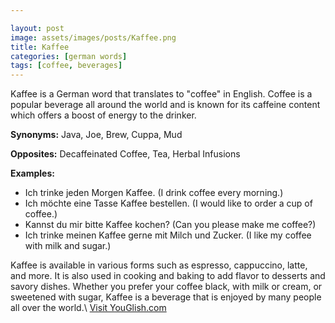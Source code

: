 ```yaml
---

layout: post
image: assets/images/posts/Kaffee.png
title: Kaffee
categories: [german words]
tags: [coffee, beverages]
---
```


Kaffee is a German word that translates to "coffee" in English. Coffee is a popular beverage all around the world and is known for its caffeine content which offers a boost of energy to the drinker.

**Synonyms:** Java, Joe, Brew, Cuppa, Mud

**Opposites:** Decaffeinated Coffee, Tea, Herbal Infusions

**Examples:**

- Ich trinke jeden Morgen Kaffee. (I drink coffee every morning.)
- Ich möchte eine Tasse Kaffee bestellen. (I would like to order a cup of coffee.)
- Kannst du mir bitte Kaffee kochen? (Can you please make me coffee?)
- Ich trinke meinen Kaffee gerne mit Milch und Zucker. (I like my coffee with milk and sugar.)

Kaffee is available in various forms such as espresso, cappuccino, latte, and more. It is also used in cooking and baking to add flavor to desserts and savory dishes. Whether you prefer your coffee black, with milk or cream, or sweetened with sugar, Kaffee is a beverage that is enjoyed by many people all over the world.\ <a id="yg-widget-0" class="youglish-widget" data-query="Kaffee" data-lang="german" data-components="8412" data-auto-start="0" data-bkg-color="theme_light" data-title="How%20to%20pronounce%20Kaffee%20in%20German"  rel="nofollow" href="https://youglish.com">Visit YouGlish.com</a><script async src="https://youglish.com/public/emb/widget.js" charset="utf-8"></script>